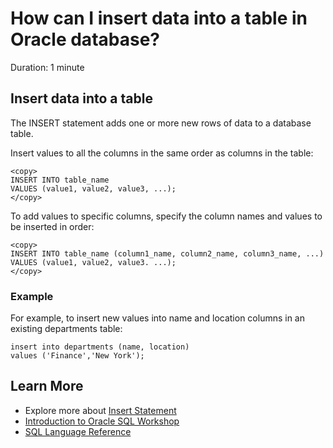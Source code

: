 # How can I insert data into a table in Oracle database?

Duration: 1 minute

## Insert data into a table

The INSERT statement adds one or more new rows of data to a database table.

Insert values to all the columns in the same order as columns in the table:

```
<copy>
INSERT INTO table_name
VALUES (value1, value2, value3, ...);
</copy>
```

To add values to specific columns, specify the column names and values to be inserted in order:

```
<copy>
INSERT INTO table_name (column1_name, column2_name, column3_name, ...)
VALUES (value1, value2, value3. ...);
</copy>
```

### Example

For example, to insert new values into name and location columns in an existing departments table:

```
insert into departments (name, location) 
values ('Finance','New York');
```

## Learn More

* Explore more about [Insert Statement](https://docs.oracle.com/cd/B12037_01/appdev.101/b10807/13_elems025.htm)
* [Introduction to Oracle SQL Workshop](https://apexapps.oracle.com/pls/apex/dbpm/r/livelabs/view-workshop?wid=943)
* [SQL Language Reference](https://docs.oracle.com/en/database/oracle/oracle-database/12.2/sqlrf/Introduction-to-Oracle-SQL.html#GUID-049B7AE8-11E1-4110-B3E4-D117907D77AC)
